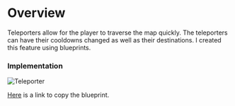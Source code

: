# Overview

Teleporters allow for the player to traverse the map quickly. The teleporters can have their cooldowns changed as well as their destinations. I created this feature using blueprints.

### Implementation
![Teleporter](https://user-images.githubusercontent.com/47003895/120931265-b23d3480-c6e8-11eb-97b3-8a6ef251b47b.png)

[Here](https://blueprintue.com/blueprint/_ds28bmb/) is a link to copy the blueprint.
